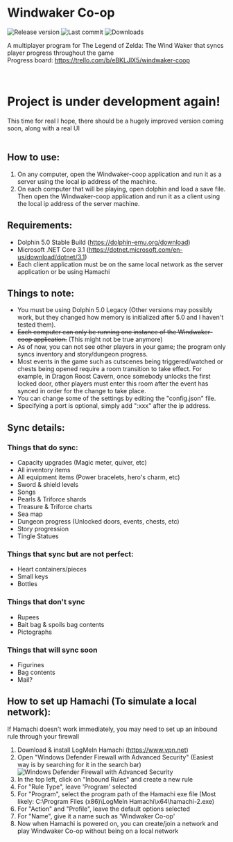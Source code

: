 # Windwaker Co-op
![Release version](https://img.shields.io/github/v/release/BrandenEK/Windwaker-coop)
![Last commit](https://img.shields.io/github/last-commit/BrandenEK/Windwaker-coop?color=important)
![Downloads](https://img.shields.io/github/downloads/BrandenEK/Windwaker-coop/total?color=success)

A multiplayer program for The Legend of Zelda: The Wind Waker that syncs player progress throughout the game
<br>
Progress board:
https://trello.com/b/eBKLJlX5/windwaker-coop

<br>

# Project is under development again!
This time for real I hope, there should be a hugely improved version coming soon, along with a real UI
<br><br>

## How to use:
1. On any computer, open the Windwaker-coop application and run it as a server using the local ip address of the machine.
2. On each computer that will be playing, open dolphin and load a save file.  Then open the Windwaker-coop application and run it as a client using the local ip address of the server machine.

## Requirements:
- Dolphin 5.0 Stable Build (https://dolphin-emu.org/download)
- Microsoft .NET Core 3.1 (https://dotnet.microsoft.com/en-us/download/dotnet/3.1)
- Each client application must be on the same local network as the server application or be using Hamachi

## Things to note:
- You must be using Dolphin 5.0 Legacy (Other versions may possibly work, but they changed how memory is initialized after 5.0 and I haven't tested them).
- ~~Each computer can only be running one instance of the Windwaker-coop application.~~ (This might not be true anymore)
- As of now, you can not see other players in your game; the program only syncs inventory and story/dungeon progress.
- Most events in the game such as cutscenes being triggered/watched or chests being opened require a room transition to take effect.  For example, in Dragon Roost Cavern, once somebody unlocks the first locked door, other players must enter this room after the event has synced in order for the change to take place.
- You can change some of the settings by editing the "config.json" file.
- Specifying a port is optional, simply add ":xxx" after the ip address.

## Sync details:
### Things that do sync:
- Capacity upgrades (Magic meter, quiver, etc)
- All inventory items
- All equipment items (Power bracelets, hero's charm, etc)
- Sword & shield levels
- Songs
- Pearls & Triforce shards
- Treasure & Triforce charts
- Sea map
- Dungeon progress (Unlocked doors, events, chests, etc)
- Story progression
- Tingle Statues

### Things that sync but are not perfect:
- Heart containers/pieces
- Small keys
- Bottles

### Things that don't sync
- Rupees
- Bait bag & spoils bag contents
- Pictographs

### Things that will sync soon
- Figurines
- Bag contents
- Mail?

## How to set up Hamachi (To simulate a local network):
If Hamachi doesn't work immediately, you may need to set up an inbound rule through your firewall
1. Download & install LogMeIn Hamachi (https://www.vpn.net)
2. Open "Windows Defender Firewall with Advanced Security" (Easiest way is by searching for it in the search bar)
![Windows Defender Firewall with Advanced Security](https://docs.microsoft.com/en-us/windows/security/threat-protection/windows-firewall/images/fw01-profiles.png)
4. In the top left, click on "Inbound Rules" and create a new rule
5. For "Rule Type", leave 'Program' selected
6. For "Program", select the program path of the Hamachi exe file (Most likely: C:\Program Files (x86)\LogMeIn Hamachi\x64\hamachi-2.exe)
7. For "Action" and "Profile", leave the default options selected
8. For "Name", give it a name such as 'Windwaker Co-op'
9. Now when Hamachi is powered on, you can create/join a network and play Windwaker Co-op without being on a local network
